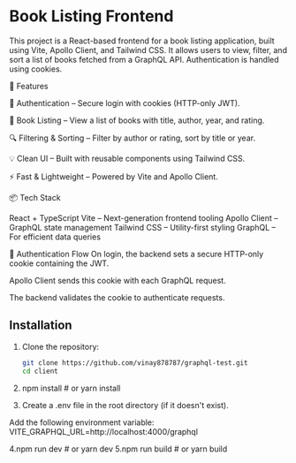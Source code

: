 # Book Listing Frontend

This project is a React-based frontend for a book listing application, built using Vite, Apollo Client, and Tailwind CSS. It allows users to view, filter, and sort a list of books fetched from a GraphQL API. Authentication is handled using cookies.

🚀 Features

🔐 Authentication – Secure login with cookies (HTTP-only JWT).

📖 Book Listing – View a list of books with title, author, year, and rating.

🔍 Filtering & Sorting – Filter by author or rating, sort by title or year.

💡 Clean UI – Built with reusable components using Tailwind CSS.

⚡ Fast & Lightweight – Powered by Vite and Apollo Client.

📦 Tech Stack

React + TypeScript
Vite – Next-generation frontend tooling
Apollo Client – GraphQL state management
Tailwind CSS – Utility-first styling
GraphQL – For efficient data queries

🔐 Authentication Flow
On login, the backend sets a secure HTTP-only cookie containing the JWT.

Apollo Client sends this cookie with each GraphQL request.

The backend validates the cookie to authenticate requests.

## Installation

1. Clone the repository:

   ```bash
   git clone https://github.com/vinay878787/graphql-test.git
   cd client

2. npm install # or yarn install

3. Create a .env file in the root directory (if it doesn't exist).

Add the following environment variable:
VITE_GRAPHQL_URL=http://localhost:4000/graphql

4.npm run dev # or yarn dev
5.npm run build # or yarn build


